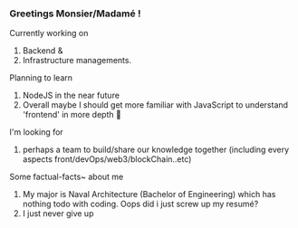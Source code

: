 ### Greetings Monsier/Madamé !

Currently working on 
  1. Backend & 
  2. Infrastructure managements. 

Planning to learn 
  1. NodeJS in the near future
  2. Overall maybe I should get more familiar with JavaScript to understand 'frontend' in more depth 🤔
  
I'm looking for
  1. perhaps a team to build/share our knowledge together (including every aspects front/devOps/web3/blockChain..etc)

Some factual-facts~ about me
  1. My major is Naval Architecture (Bachelor of Engineering) which has nothing todo with coding. Oops did i just screw up my resumé?
  2. I just never give up 
